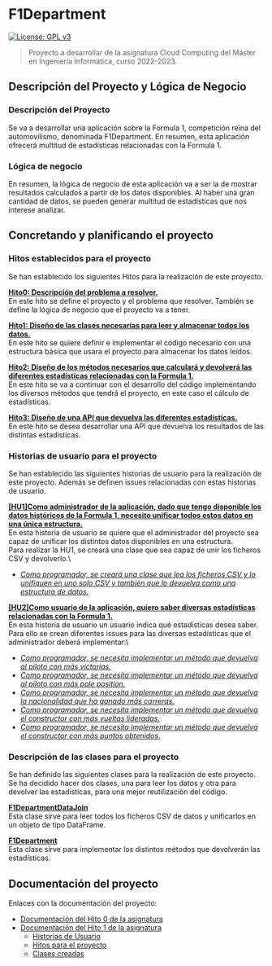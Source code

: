 # F1Department
[![License: GPL v3](https://img.shields.io/badge/License-GPLv3-blue.svg)](https://www.gnu.org/licenses/gpl-3.0)
>Proyecto a desarrollar de la asignatura Cloud Computing del Máster en Ingeniería Informática, curso 2022-2023.

## Descripción del Proyecto y Lógica de Negocio
### Descripción del Proyecto
Se va a desarrollar una aplicación sobre la Formula 1, competición reina del automovilismo, denominada F1Department. En resumen, esta aplicación ofrecerá multitud de estadísticas relacionadas con la Formula 1.

### Lógica de negocio
En resumen, la lógica de negocio de esta aplicación va a ser la de mostrar resultados calculados a partir de los datos disponibles. Al haber una gran cantidad de datos, se pueden generar multitud de estadísticas que nos interese analizar.


## Concretando y planificando el proyecto
### Hitos establecidos para el proyecto
Se han establecido los siguientes Hitos para la realización de este proyecto.

**[Hito0: Descripción del problema a resolver.](https://github.com/Nastard/F1Department/milestone/1)**\
En este hito se define el proyecto  y el problema que resolver. También se define la lógica de negocio que el proyecto va a tener.

**[Hito1: Diseño de las clases necesarias para leer y almacenar todos los datos.](https://github.com/Nastard/F1Department/milestone/2)**\
En este hito se quiere definir e implementar el código necesario con una estructura básica que usara el proyecto para almacenar los datos leídos.

**[Hito2: Diseño de los métodos necesarios que calculará y devolverá las diferentes estadísticas relacionadas con la Formula 1.](https://github.com/Nastard/F1Department/milestone/3)**\
En este hito se va a continuar con el desarrollo del código implementando los diversos métodos que tendrá el proyecto, en este caso el cálculo de estadísticas.

**[Hito3: Diseño de una API que devuelva las diferentes estadísticas.](https://github.com/Nastard/F1Department/milestone/4)**\
En este hito se desea desarrollar una API que devuelva los resultados de las distintas estadísticas.

### Historias de usuario para el proyecto
Se han establecido las siguientes historias de usuario para la realización de este proyecto. Además se definen issues relacionadas con estas historias de usuario.

**[[HU1]Como administrador de la aplicación, dado que tengo disponible los datos históricos de la Formula 1, necesito unificar todos estos datos en una única estructura.](https://github.com/Nastard/F1Department/issues/4)**\
En esta historia de usuario se quiere que el administrador del proyecto sea capaz de unificar los distintos datos disponibles en una estructura.\
Para realizar la HU1, se creará una clase que sea capaz de unir los ficheros CSV y devolverlo.\
- *[Como programador, se creará una clase que lea los ficheros CSV y lo unifiquen en uno solo CSV y también que lo devuelva como una estructura de datos.](https://github.com/Nastard/F1Department/issues/6)*

**[[HU2]Como usuario de la aplicación, quiero saber diversas estadísticas relacionadas con la Formula 1.](https://github.com/Nastard/F1Department/issues/5)**\
En esta historia de usuario un usuario indica qué estadísticas desea saber.\
Para ello se crean diferentes issues para las diversas estadísticas que el administrador deberá implementar:\
- *[Como programador, se necesita implementar un método que devuelva al piloto con más victorias.](https://github.com/Nastard/F1Department/issues/7)*
- *[Como programador, se necesita implementar un método que devuelva al piloto con más pole position.](https://github.com/Nastard/F1Department/issues/8)*
- *[Como programador, se necesita implementar un método que devuelva la nacionalidad que ha ganado más carreras.](https://github.com/Nastard/F1Department/issues/9)*
- *[Como programador, se necesita implementar un método que devuelva el constructor con más vueltas lideradas.](https://github.com/Nastard/F1Department/issues/10)*
- *[Como programador, se necesita implementar un método que devuelva el constructor con más puntos obtenidos.](https://github.com/Nastard/F1Department/issues/11)*

### Descripción de las clases para el proyecto
Se han definido las siguientes clases para la realización de este proyecto. Se ha decidido hacer dos clases, una para leer los datos y otra para devolver las estadísticas, para una mejor reutilización del código.

**[F1DepartmentDataJoin](../../f1department/f1department_data_join.py)**\
Esta clase sirve para leer todos los ficheros CSV de datos y unificarlos en un objeto de tipo DataFrame.

**[F1Department](../../f1department/f1department.py)**\
Esta clase sirve para implementar los distintos métodos que devolverán las estadísticas.   


## Documentación del proyecto
Enlaces con la documentación del proyecto:
* [Documentación del Hito 0 de la asignatura](./docs/hito0/README.md)
* [Documentación del Hito 1 de la asignatura](./docs/hito1/README.md)
	* [Historias de Usuario](./docs/hito1/historiasUsuario.md)
	* [Hitos para el proyecto](./docs/hito1/hitosProyecto.md)
	* [Clases creadas](./docs/hito1/descripcionClases.md)
